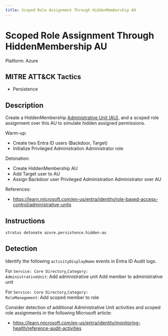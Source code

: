 ```yaml
---
title: Scoped Role Assignment Through HiddenMembership AU
---
```


# Scoped Role Assignment Through HiddenMembership AU

Platform: Azure

## MITRE ATT&CK Tactics

- Persistence

## Description

Create a HiddenMembership [Administrative Unit (AU)](https://learn.microsoft.com/en-us/graph/api/resources/administrativeunit?view=graph-rest-1.0), and a scoped role assignment over this AU to simulate hidden assigned permissions.

Warm-up:

- Create two Entra ID users (Backdoor, Target)
- Initialize Privileged Administration Administrator role

Detonation:

- Create HiddenMembership AU
- Add Target user to AU
- Assign Backdoor user Privileged Administration Administrator over AU

References:

- https://learn.microsoft.com/en-us/entra/identity/role-based-access-control/administrative-units


## Instructions

```bash title="Detonate with Stratus Red Team"
stratus detonate azure.persistence.hidden-au
```

## Detection

Identify the following <code>activityDisplayName</code> events in Entra ID Audit logs.

For <code>Service: Core Directory</code>,<code>Category: AdministrativeUnit</code>:
Add administrative unit
Add member to administrative unit

For <code>Service: Core Directory</code>,<code>Category: RoleManagement</code>:
Add scoped member to role

Consider detection of additional Administrative Unit activities and scoped role assignments in the following Microsoft article:
- https://learn.microsoft.com/en-us/entra/identity/monitoring-health/reference-audit-activities